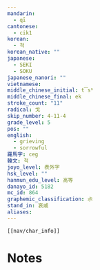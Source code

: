 ```yaml
---
mandarin:
  - qī
cantonese:
  - cik1
korean:
  - 척
korean_native: ""
japanese:
  - SEKI
  - SOKU
japanese_nanori: ""
vietnamese:
middle_chinese_initial: t͡sʰ
middle_chinese_final: ek
stroke_count: "11"
radical: 戈
skip_number: 4-11-4
grade_level: 5
pos: ""
english:
  - grieving
  - sorrowful
羅馬字: ceg
韓文: 척
joyo_level: 表外字
hsk_level: ""
hanmun_edu_level: 高等
danayo_id: 5182
mc_id: 864
graphemic_classification: 尗
stand_in: 哀戚
aliases:
---
```

```meta-bind-embed
[[nav/char_info]]
```

# Notes
